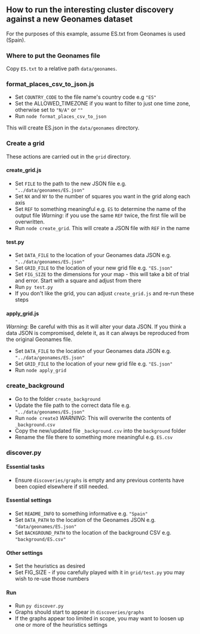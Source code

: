 ## How to run the interesting cluster discovery against a new Geonames dataset

For the purposes of this example, assume ES.txt from Geonames is used (Spain).

### Where to put the Geonames file
Copy `ES.txt` to a relative path `data/geonames`.

### format_places_csv_to_json.js

- Set `COUNTRY_CODE` to the file name's country code e.g `"ES"`
- Set the ALLOWED_TIMEZONE if you want to filter to just one time zone, otherwise set to `"N/A"` or `""`
- Run `node format_places_csv_to_json`

This will create ES.json in the `data/geonames` directory.

### Create a grid

These actions are carried out in the `grid` directory.

#### create_grid.js
- Set `FILE` to the path to the new JSON file e.g. `"../data/geonames/ES.json"`
- Set `NX` and `NY` to the number of squares you want in the grid along each axis
- Set `REF` to something meaningful e.g. `ES` to determine the name of the output file *Warning*: if you use the same `REF` twice, the first file will be overwritten.
- Run `node create_grid`. This will create a JSON file with `REF` in the name

#### test.py
- Set `DATA_FILE` to the location of your Geonames data JSON e.g. `"../data/geonames/ES.json"`
- Set `GRID_FILE` to the location of your new grid file e.g. `"ES.json"`
- Set `FIG_SIZE` to the dimensions for your map - this will take a bit of trial and error. Start with a square and adjust from there
- Run `py test.py`
- If you don't like the grid, you can adjust `create_grid.js` and re-run these steps


#### apply_grid.js
*Warning*: Be careful with this as it will alter your data JSON. If you think a data JSON is compromised, delete it, as it can always be reproduced from the original Geonames file.
- Set `DATA_FILE` to the location of your Geonames data JSON e.g. `"../data/geonames/ES.json"`
- Set `GRID_FILE` to the location of your new grid file e.g. `"ES.json"`
- Run `node apply_grid`

### create_background

- Go to the folder `create_background`
- Update the file path to the correct data file e.g. `"../data/geonames/ES.json"`
- Run `node create3` *WARNING*: This will overwrite the contents of `_background.csv`
- Copy the new/updated file `_background.csv` into the `background` folder
- Rename the file there to something more meaningful e.g. `ES.csv`

### discover.py
#### Essential tasks
- Ensure `discoveries/graphs` is empty and any previous contents have been copied elsewhere if still needed.

#### Essential settings
- Set `README_INFO` to something informative e.g. `"Spain"`
- Set `DATA_PATH` to the location of the Geonames JSON e.g. `"data/geonames/ES.json"`
- Set `BACKGROUND_PATH` to the location of the background CSV e.g. `"background/ES.csv"`

#### Other settings
- Set the heuristics as desired
- Set FIG_SIZE - if you carefully played with it in `grid/test.py` you may wish to re-use those numbers

#### Run
- Run `py discover.py`
- Graphs should start to appear in `discoveries/graphs`
- If the graphs appear too limited in scope, you may want to loosen up one or more of the heuristics settings